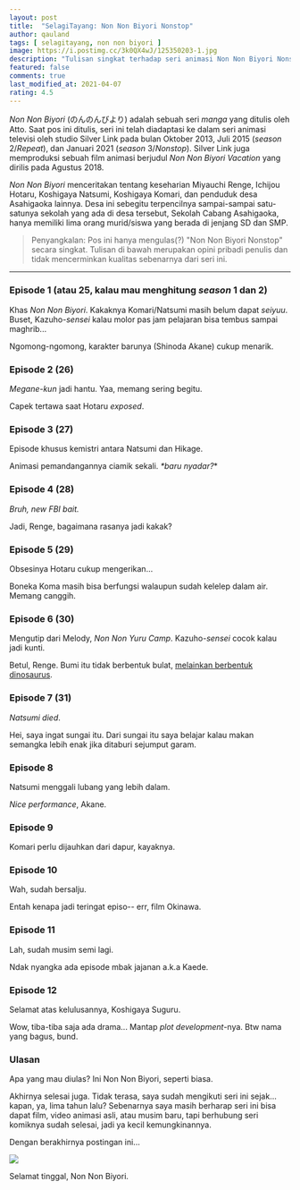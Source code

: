 ```yaml
---
layout: post
title:  "SelagiTayang: Non Non Biyori Nonstop"
author: qauland
tags: [ selagitayang, non non biyori ]
image: https://i.postimg.cc/3k0QX4wJ/125350203-1.jpg
description: "Tulisan singkat terhadap seri animasi Non Non Biyori Nonstop."
featured: false
comments: true
last_modified_at: 2021-04-07
rating: 4.5
---
```


*Non Non Biyori* (のんのんびより) adalah sebuah seri *manga* yang ditulis oleh Atto. Saat pos ini ditulis, seri ini telah diadaptasi ke dalam seri animasi televisi oleh studio Silver Link pada bulan Oktober 2013, Juli 2015 (*season* 2/*Repeat*), dan Januari 2021 (*season* 3/*Nonstop*). Silver Link juga memproduksi sebuah film animasi berjudul *Non Non Biyori Vacation* yang dirilis pada Agustus 2018.

*Non Non Biyori* menceritakan tentang keseharian Miyauchi Renge, Ichijou Hotaru, Koshigaya Natsumi, Koshigaya Komari, dan penduduk desa Asahigaoka lainnya. Desa ini sebegitu terpencilnya sampai-sampai satu-satunya sekolah yang ada di desa tersebut, Sekolah Cabang Asahigaoka, hanya memiliki lima orang murid/siswa yang berada di jenjang SD dan SMP.

> Penyangkalan: Pos ini hanya mengulas(?) "Non Non Biyori Nonstop" secara singkat. Tulisan di bawah merupakan opini pribadi penulis dan tidak mencerminkan kualitas sebenarnya dari seri ini.

---

### Episode 1 (atau 25, kalau mau menghitung *season* 1 dan 2)

Khas *Non Non Biyori*. Kakaknya Komari/Natsumi masih belum dapat *seiyuu*. Buset, Kazuho-*sensei* kalau molor pas jam pelajaran bisa tembus sampai maghrib...

Ngomong-ngomong, karakter barunya (Shinoda Akane) cukup menarik.

### Episode 2 (26)

*Megane-kun* jadi hantu. Yaa, memang sering begitu.

Capek tertawa saat Hotaru *exposed*.

### Episode 3 (27)

Episode khusus kemistri antara Natsumi dan Hikage.

Animasi pemandangannya ciamik sekali. *\*baru nyadar?*\*

### Episode 4 (28)

*Bruh, new FBI bait.*

Jadi, Renge, bagaimana rasanya jadi kakak?

### Episode 5 (29)

Obsesinya Hotaru cukup mengerikan...

Boneka Koma masih bisa berfungsi walaupun sudah kelelep dalam air. Memang canggih.

### Episode 6 (30)

Mengutip dari Melody, *Non Non Yuru Camp*. Kazuho-*sensei* cocok kalau jadi kunti.

Betul, Renge. Bumi itu tidak berbentuk bulat, [melainkan berbentuk dinosaurus](<https://twitter.com/dinosaurearth>).

### Episode 7 (31)

*Natsumi died*.

Hei, saya ingat sungai itu. Dari sungai itu saya belajar kalau makan semangka lebih enak jika ditaburi sejumput garam.

### Episode 8

Natsumi menggali lubang yang lebih dalam.

*Nice performance*, Akane.

### Episode 9

Komari perlu dijauhkan dari dapur, kayaknya.

### Episode 10

Wah, sudah bersalju.

Entah kenapa jadi teringat episo-- err, film Okinawa.

### Episode 11

Lah, sudah musim semi lagi.

Ndak nyangka ada episode mbak jajanan a.k.a Kaede.

### Episode 12

Selamat atas kelulusannya, Koshigaya Suguru.

Wow, tiba-tiba saja ada drama... Mantap *plot development*-nya. Btw nama yang bagus, bund.

### Ulasan

Apa yang mau diulas? Ini Non Non Biyori, seperti biasa.

Akhirnya selesai juga. Tidak terasa, saya sudah mengikuti seri ini sejak... kapan, ya, lima tahun lalu? Sebenarnya saya masih berharap seri ini bisa dapat film, video animasi asli, atau musim baru, tapi berhubung seri komiknya sudah selesai, jadi ya kecil kemungkinannya.

Dengan berakhirnya postingan ini...

![](https://i.postimg.cc/7PRP4r2J/nnbs3-2.jpg)

Selamat tinggal, Non Non Biyori.
